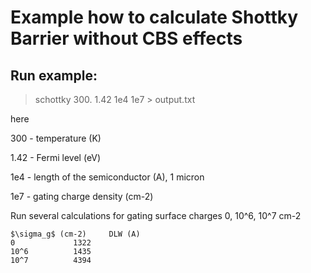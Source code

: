# Example how to calculate Shottky Barrier without CBS effects


## Run example:
> schottky 300. 1.42 1e4 1e7 > output.txt

here

300 - temperature (K)

1.42 - Fermi level (eV)

1e4 - length of the semiconductor (A), 1 micron

1e7 - gating charge density (cm-2)

Run several calculations for gating surface charges 0, 10^6, 10^7 cm-2
```
$\sigma_g$ (cm-2)     DLW (A)
0             1322
10^6          1435
10^7          4394
```



